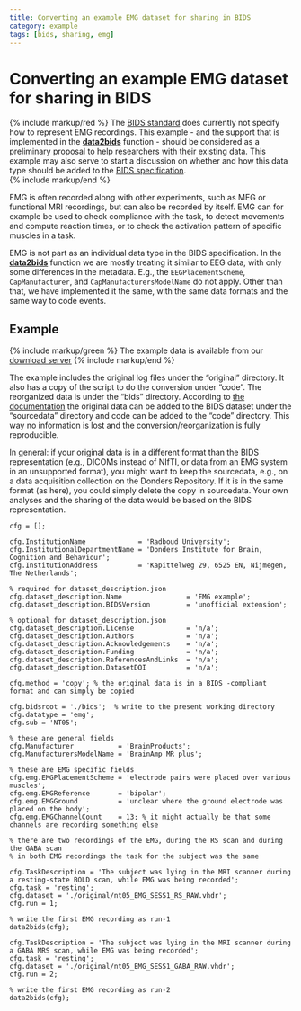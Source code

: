 ```yaml
---
title: Converting an example EMG dataset for sharing in BIDS
category: example
tags: [bids, sharing, emg]
---
```


# Converting an example EMG dataset for sharing in BIDS

{% include markup/red %}
The [BIDS standard](https://bids.neuroimaging.io) does currently not specify how to represent EMG recordings. This example - and the support that is implemented in the **[data2bids](/reference/data2bids)** function - should be considered as a preliminary proposal to help researchers with their existing data. This example may also serve to start a discussion on whether and how this data type should be added to the [BIDS specification](http://bids-specification.readthedocs.io).  
{% include markup/end %}

EMG is often recorded along with other experiments, such as MEG or functional MRI recordings, but can also be recorded by itself. EMG can for example be used to check compliance with the task, to detect movements and compute reaction times, or to check the activation pattern of specific muscles in a task.

EMG is not part as an individual data type in the BIDS specification. In the **[data2bids](/reference/data2bids)** function we are mostly treating it similar to EEG data, with only some differences in the metadata. E.g., the `EEGPlacementScheme`, `CapManufacturer`, and `CapManufacturersModelName` do not apply.  Other than that, we have implemented it the same, with the same data formats and the same way to code events.

## Example

{% include markup/green %}
The example data is available from our [download server](https://download.fieldtriptoolbox.org/example/bids_emg/)
{% include markup/end %}

The example includes the original log files under the “original” directory. It also has a copy of the script to do the conversion under “code”. The reorganized data is under the “bids” directory. According to [the documentation](https://bids-specification.readthedocs.io/en/stable/02-common-principles.html#source-vs-raw-vs-derived-data) the original data can be added to the BIDS dataset under the “sourcedata” directory and code can be added to the “code” directory. This way no information is lost and the conversion/reorganization is fully reproducible.

In general: if your original data is in a different format than the BIDS representation (e.g., DICOMs instead of NIfTI, or data from an EMG system in an unsupported format), you might want to keep the sourcedata, e.g., on a data acquisition collection on the Donders Repository. If it is in the same format (as here), you could simply delete the copy in sourcedata. Your own analyses and the sharing of the data would be based on the BIDS representation.

```
cfg = [];

cfg.InstitutionName             = 'Radboud University';
cfg.InstitutionalDepartmentName = 'Donders Institute for Brain, Cognition and Behaviour';
cfg.InstitutionAddress          = 'Kapittelweg 29, 6525 EN, Nijmegen, The Netherlands';

% required for dataset_description.json
cfg.dataset_description.Name                = 'EMG example';
cfg.dataset_description.BIDSVersion         = 'unofficial extension';

% optional for dataset_description.json
cfg.dataset_description.License             = 'n/a';
cfg.dataset_description.Authors             = 'n/a';
cfg.dataset_description.Acknowledgements    = 'n/a';
cfg.dataset_description.Funding             = 'n/a';
cfg.dataset_description.ReferencesAndLinks  = 'n/a';
cfg.dataset_description.DatasetDOI          = 'n/a';

cfg.method = 'copy'; % the original data is in a BIDS -compliant format and can simply be copied

cfg.bidsroot = './bids';  % write to the present working directory
cfg.datatype = 'emg';
cfg.sub = 'NT05';

% these are general fields
cfg.Manufacturer           = 'BrainProducts';
cfg.ManufacturersModelName = 'BrainAmp MR plus';

% these are EMG specific fields
cfg.emg.EMGPlacementScheme = 'electrode pairs were placed over various muscles';
cfg.emg.EMGReference       = 'bipolar';
cfg.emg.EMGGround          = 'unclear where the ground electrode was placed on the body';
cfg.emg.EMGChannelCount    = 13; % it might actually be that some channels are recording something else

% there are two recordings of the EMG, during the RS scan and during the GABA scan
% in both EMG recordings the task for the subject was the same

cfg.TaskDescription = 'The subject was lying in the MRI scanner during a resting-state BOLD scan, while EMG was being recorded';
cfg.task = 'resting';
cfg.dataset = './original/nt05_EMG_SESS1_RS_RAW.vhdr';
cfg.run = 1;

% write the first EMG recording as run-1
data2bids(cfg);

cfg.TaskDescription = 'The subject was lying in the MRI scanner during a GABA MRS scan, while EMG was being recorded';
cfg.task = 'resting';
cfg.dataset = './original/nt05_EMG_SESS1_GABA_RAW.vhdr';
cfg.run = 2;

% write the first EMG recording as run-2
data2bids(cfg);
```
